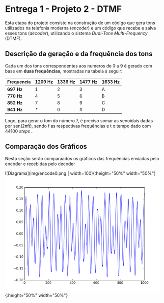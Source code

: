 # Entrega 1 - Projeto 2 - DTMF

Esta etapa do projeto consiste na construção de um código que gera tons utilizados na telefonia moderna (<i>encoder</i>) e um código que recebe e salva esses tons (<i>decoder</i>), utilizando o sistema <i>Dual-Tone Multi-Frequency</i> (DTMF).

## Descrição da geração e da frequência dos tons

Cada um dos tons correspondentes aos numeros de 0 a 9 é gerado com base em <b>duas frequências</b>, mostradas na tabela a seguir:

| Frequencia   | <b>1209 Hz</b>     | <b>1336 Hz</b> | <b>1477 Hz</b>  | <b>1633 Hz</b> |
|--------------|--------------------|----------------|-----------------|----------------|
| <b>697 Hz</b>|        1           |        2       |        3        |        A       |
| <b>770 Hz</b>|        4           |        5       |        6        |        B       |
| <b>852 Hz</b>|        7           |        8       |        9        |        C       |
| <b>941 Hz</b>|     <i>*</i>       |        0       |        #        |        D       |

Logo, para gerar o tom do número 7, é preciso somar as senoidais dadas por sen(2πft), sendo f as respectivas frequências e t o tempo dado com 44100 <i> steps </i>. 

## Comparação dos Gráficos

Nesta seção serão comparaados os gráficos das frequências enviadas pelo encoder e recebidas pelo decoder

![Diagrama](img/encode0.png | width=100){:height="50%" width="50%"} ![Diagrama](img/decode0.png){:height="50%" width="50%"}
